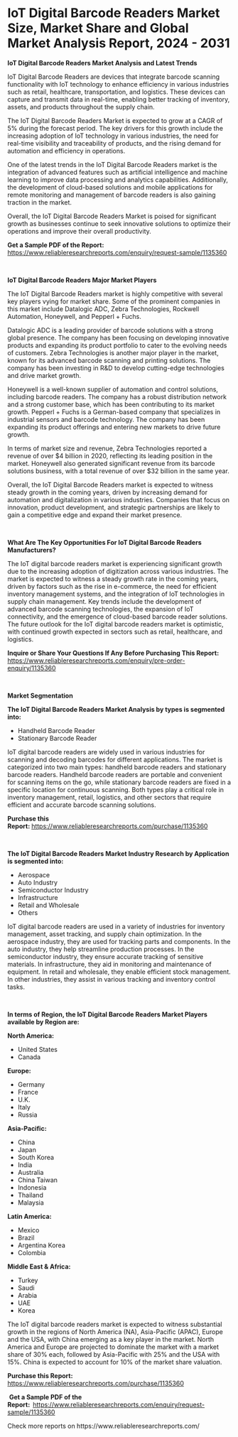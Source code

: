 <p><h1>IoT Digital Barcode Readers Market Size, Market Share and Global Market Analysis Report, 2024 - 2031</h1></p><p><strong>IoT Digital Barcode Readers Market Analysis and Latest Trends</strong></p>
<p><p>IoT Digital Barcode Readers are devices that integrate barcode scanning functionality with IoT technology to enhance efficiency in various industries such as retail, healthcare, transportation, and logistics. These devices can capture and transmit data in real-time, enabling better tracking of inventory, assets, and products throughout the supply chain.</p><p>The IoT Digital Barcode Readers Market is expected to grow at a CAGR of 5% during the forecast period. The key drivers for this growth include the increasing adoption of IoT technology in various industries, the need for real-time visibility and traceability of products, and the rising demand for automation and efficiency in operations.</p><p>One of the latest trends in the IoT Digital Barcode Readers market is the integration of advanced features such as artificial intelligence and machine learning to improve data processing and analytics capabilities. Additionally, the development of cloud-based solutions and mobile applications for remote monitoring and management of barcode readers is also gaining traction in the market.</p><p>Overall, the IoT Digital Barcode Readers Market is poised for significant growth as businesses continue to seek innovative solutions to optimize their operations and improve their overall productivity.</p></p>
<p><strong>Get a Sample PDF of the Report:&nbsp;</strong> <a href="https://www.reliableresearchreports.com/enquiry/request-sample/1135360">https://www.reliableresearchreports.com/enquiry/request-sample/1135360</a></p>
<p>&nbsp;</p>
<p><strong>IoT Digital Barcode Readers Major Market Players</strong></p>
<p><p>The IoT Digital Barcode Readers market is highly competitive with several key players vying for market share. Some of the prominent companies in this market include Datalogic ADC, Zebra Technologies, Rockwell Automation, Honeywell, and Pepperl + Fuchs.</p><p>Datalogic ADC is a leading provider of barcode solutions with a strong global presence. The company has been focusing on developing innovative products and expanding its product portfolio to cater to the evolving needs of customers. Zebra Technologies is another major player in the market, known for its advanced barcode scanning and printing solutions. The company has been investing in R&D to develop cutting-edge technologies and drive market growth.</p><p>Honeywell is a well-known supplier of automation and control solutions, including barcode readers. The company has a robust distribution network and a strong customer base, which has been contributing to its market growth. Pepperl + Fuchs is a German-based company that specializes in industrial sensors and barcode technology. The company has been expanding its product offerings and entering new markets to drive future growth.</p><p>In terms of market size and revenue, Zebra Technologies reported a revenue of over $4 billion in 2020, reflecting its leading position in the market. Honeywell also generated significant revenue from its barcode solutions business, with a total revenue of over $32 billion in the same year.</p><p>Overall, the IoT Digital Barcode Readers market is expected to witness steady growth in the coming years, driven by increasing demand for automation and digitalization in various industries. Companies that focus on innovation, product development, and strategic partnerships are likely to gain a competitive edge and expand their market presence.</p></p>
<p>&nbsp;</p>
<p><strong>What Are The Key Opportunities For IoT Digital Barcode Readers Manufacturers?</strong></p>
<p><p>The IoT digital barcode readers market is experiencing significant growth due to the increasing adoption of digitization across various industries. The market is expected to witness a steady growth rate in the coming years, driven by factors such as the rise in e-commerce, the need for efficient inventory management systems, and the integration of IoT technologies in supply chain management. Key trends include the development of advanced barcode scanning technologies, the expansion of IoT connectivity, and the emergence of cloud-based barcode reader solutions. The future outlook for the IoT digital barcode readers market is optimistic, with continued growth expected in sectors such as retail, healthcare, and logistics.</p></p>
<p><strong>Inquire or Share Your Questions If Any Before Purchasing This Report:</strong> <a href="https://www.reliableresearchreports.com/enquiry/pre-order-enquiry/1135360">https://www.reliableresearchreports.com/enquiry/pre-order-enquiry/1135360</a></p>
<p>&nbsp;</p>
<p><strong>Market Segmentation</strong></p>
<p><strong>The IoT Digital Barcode Readers Market Analysis by types is segmented into:</strong></p>
<p><ul><li>Handheld Barcode Reader</li><li>Stationary Barcode Reader</li></ul></p>
<p><p>IoT digital barcode readers are widely used in various industries for scanning and decoding barcodes for different applications. The market is categorized into two main types: handheld barcode readers and stationary barcode readers. Handheld barcode readers are portable and convenient for scanning items on the go, while stationary barcode readers are fixed in a specific location for continuous scanning. Both types play a critical role in inventory management, retail, logistics, and other sectors that require efficient and accurate barcode scanning solutions.</p></p>
<p><strong>Purchase this Report:&nbsp;</strong><a href="https://www.reliableresearchreports.com/purchase/1135360">https://www.reliableresearchreports.com/purchase/1135360</a></p>
<p>&nbsp;</p>
<p><strong>The IoT Digital Barcode Readers Market Industry Research by Application is segmented into:</strong></p>
<p><ul><li>Aerospace</li><li>Auto Industry</li><li>Semiconductor Industry</li><li>Infrastructure</li><li>Retail and Wholesale</li><li>Others</li></ul></p>
<p><p>IoT digital barcode readers are used in a variety of industries for inventory management, asset tracking, and supply chain optimization. In the aerospace industry, they are used for tracking parts and components. In the auto industry, they help streamline production processes. In the semiconductor industry, they ensure accurate tracking of sensitive materials. In infrastructure, they aid in monitoring and maintenance of equipment. In retail and wholesale, they enable efficient stock management. In other industries, they assist in various tracking and inventory control tasks.</p></p>
<p>&nbsp;</p>
<p><strong>In terms of Region, the IoT Digital Barcode Readers Market Players available by Region are:</strong></p>
<p>
    <p> <strong> North America: </strong>
        <ul>
            <li>United States</li>
            <li>Canada</li>
        </ul>
        </p> 
    <p> <strong> Europe: </strong>
        <ul>
            <li>Germany</li>
            <li>France</li>
            <li>U.K.</li>
            <li>Italy</li>
            <li>Russia</li>
        </ul>
        </p> 
    <p> <strong> Asia-Pacific: </strong>
        <ul>
            <li>China</li>
            <li>Japan</li>
            <li>South Korea</li>
            <li>India</li>
            <li>Australia</li>
            <li>China Taiwan</li>
            <li>Indonesia</li>
            <li>Thailand</li>
            <li>Malaysia</li>
        </ul>
        </p> 
    <p> <strong> Latin America: </strong>
        <ul>
            <li>Mexico</li>
            <li>Brazil</li>
            <li>Argentina Korea</li>
            <li>Colombia</li>
        </ul>
        </p> 
    <p> <strong> Middle East & Africa: </strong>
        <ul>
            <li>Turkey</li>
            <li>Saudi</li>
            <li>Arabia</li>
            <li>UAE</li>
            <li>Korea</li>
        </ul>
    </p>
    </p>
<p><p>The IoT digital barcode readers market is expected to witness substantial growth in the regions of North America (NA), Asia-Pacific (APAC), Europe and the USA, with China emerging as a key player in the market. North America and Europe are projected to dominate the market with a market share of 30% each, followed by Asia-Pacific with 25% and the USA with 15%. China is expected to account for 10% of the market share valuation.</p></p>
<p><strong>Purchase this Report: </strong><a href="https://www.reliableresearchreports.com/purchase/1135360">https://www.reliableresearchreports.com/purchase/1135360</a></p>
<p>&nbsp;<strong>Get a Sample PDF of the Report:&nbsp;&nbsp;</strong><a href="https://www.reliableresearchreports.com/enquiry/request-sample/1135360">https://www.reliableresearchreports.com/enquiry/request-sample/1135360</a></p>
<p><strong></strong></p>
<p>Check more reports on https://www.reliableresearchreports.com/</p>